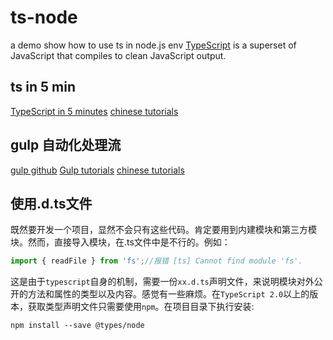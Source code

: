 # ts-node

a demo show how to use ts in node.js env
[TypeScript](https://github.com/microsoft/TypeScript) is a superset of JavaScript that compiles to clean JavaScript output.

## ts in 5 min

[TypeScript in 5 minutes](https://www.typescriptlang.org/docs/handbook/typescript-in-5-minutes.html)
[chinese tutorials](https://www.tslang.cn/docs/handbook/typescript-in-5-minutes.html)

## gulp 自动化处理流

[gulp github](https://github.com/gulpjs/gulp)
[Gulp tutorials](https://www.typescriptlang.org/docs/handbook/gulp.html)
[chinese tutorials](https://www.tslang.cn/docs/handbook/gulp.html)

## 使用.d.ts文件

既然要开发一个项目，显然不会只有这些代码。肯定要用到内建模块和第三方模块。然而，直接导入模块，在.ts文件中是不行的。例如：

```ts
import { readFile } from 'fs';//报错 [ts] Cannot find module 'fs'.
```

这是由于`typescript`自身的机制，需要一份`xx.d.ts`声明文件，来说明模块对外公开的方法和属性的类型以及内容。感觉有一些麻烦。在`TypeScript 2.0`以上的版本，获取类型声明文件只需要使用`npm`。在项目目录下执行安装:

```shell
npm install --save @types/node
```
